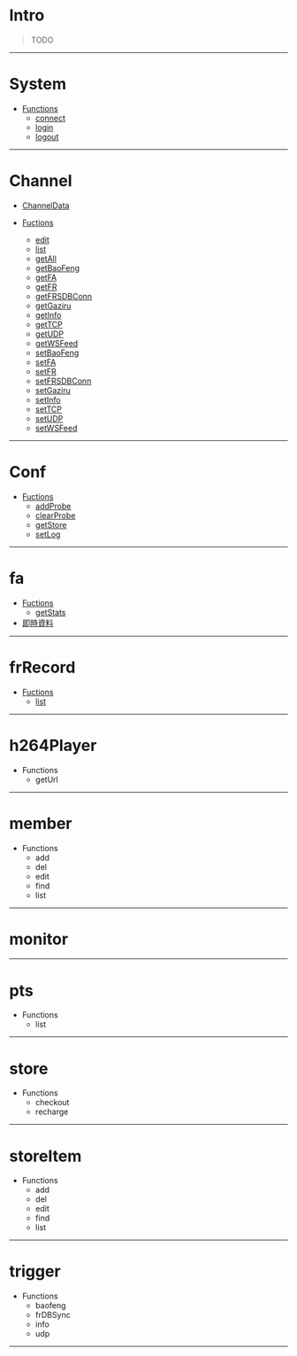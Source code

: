 
# Intro

> TODO

---

# System

- [Functions](https://github.com/Org08/sdb-nexus/blob/master/docs/API/SrAPI/System.md)
  - [connect](https://github.com/Org08/sdb-nexus/blob/master/docs/API/SrAPI/System.md#connect)
  - [login](https://github.com/Org08/sdb-nexus/blob/master/docs/API/SrAPI/System.md#login)
  - [logout](https://github.com/Org08/sdb-nexus/blob/master/docs/API/SrAPI/System.md#logout)

---

# Channel

- [ChannelData](https://github.com/Org08/sdb-nexus/blob/master/docs/API/SrAPI/ChannelData.md)

- [Fuctions](https://github.com/Org08/sdb-nexus/blob/master/docs/API/SrAPI/Channel.md)
  - [edit](https://github.com/Org08/sdb-nexus/blob/master/docs/API/SrAPI/Channel.md#edit)
  - [list](https://github.com/Org08/sdb-nexus/blob/master/docs/API/SrAPI/Channel.md#list)
  - [getAll](https://github.com/Org08/sdb-nexus/blob/master/docs/API/SrAPI/Channel.md#getAll)
  - [getBaoFeng](https://github.com/Org08/sdb-nexus/blob/master/docs/API/SrAPI/Channel.md#getBaoFeng)
  - [getFA](https://github.com/Org08/sdb-nexus/blob/master/docs/API/SrAPI/Channel.md#getFA)
  - [getFR](https://github.com/Org08/sdb-nexus/blob/master/docs/API/SrAPI/Channel.md#getFR)
  - [getFRSDBConn](https://github.com/Org08/sdb-nexus/blob/master/docs/API/SrAPI/Channel.md#getFRSDBConn)
  - [getGaziru](https://github.com/Org08/sdb-nexus/blob/master/docs/API/SrAPI/Channel.md#getGaziru)
  - [getInfo](https://github.com/Org08/sdb-nexus/blob/master/docs/API/SrAPI/Channel.md#getInfo)
  - [getTCP](https://github.com/Org08/sdb-nexus/blob/master/docs/API/SrAPI/Channel.md#getTCP)
  - [getUDP](https://github.com/Org08/sdb-nexus/blob/master/docs/API/SrAPI/Channel.md#getUDP)
  - [getWSFeed](https://github.com/Org08/sdb-nexus/blob/master/docs/API/SrAPI/Channel.md#getWSFeed)
  - [setBaoFeng](https://github.com/Org08/sdb-nexus/blob/master/docs/API/SrAPI/Channel.md#setBaoFeng)
  - [setFA](https://github.com/Org08/sdb-nexus/blob/master/docs/API/SrAPI/Channel.md#setFA)
  - [setFR](https://github.com/Org08/sdb-nexus/blob/master/docs/API/SrAPI/Channel.md#setFR)
  - [setFRSDBConn](https://github.com/Org08/sdb-nexus/blob/master/docs/API/SrAPI/Channel.md#setFRSDBConn)
  - [setGaziru](https://github.com/Org08/sdb-nexus/blob/master/docs/API/SrAPI/Channel.md#setGaziru)
  - [setInfo](https://github.com/Org08/sdb-nexus/blob/master/docs/API/SrAPI/Channel.md#setInfo)
  - [setTCP](https://github.com/Org08/sdb-nexus/blob/master/docs/API/SrAPI/Channel.md#setTCP)
  - [setUDP](https://github.com/Org08/sdb-nexus/blob/master/docs/API/SrAPI/Channel.md#setUDP)
  - [setWSFeed](https://github.com/Org08/sdb-nexus/blob/master/docs/API/SrAPI/Channel.md#setWSFeed)

---

# Conf

- [Fuctions](https://github.com/Org08/sdb-nexus/blob/master/docs/API/SrAPI/Conf.md)
  - [addProbe](https://github.com/Org08/sdb-nexus/blob/master/docs/API/SrAPI/Conf.md#addProbe)
  - [clearProbe](https://github.com/Org08/sdb-nexus/blob/master/docs/API/SrAPI/Conf.md#clearProbe)
  - [getStore](https://github.com/Org08/sdb-nexus/blob/master/docs/API/SrAPI/Conf.md#getStore)
  - [setLog](https://github.com/Org08/sdb-nexus/blob/master/docs/API/SrAPI/Conf.md#setLog)

---

# fa

- [Fuctions](https://github.com/Org08/sdb-nexus/blob/master/docs/API/SrAPI/FA.md)
  - [getStats](https://github.com/Org08/sdb-nexus/blob/master/docs/API/SrAPI/FA.md#getStats)
- [即時資料](https://github.com/Org08/sdb-nexus/blob/master/docs/API/SrAPI/FA.md#%E5%8D%B3%E6%99%82%E8%B3%87%E6%96%99)

---

# frRecord

- [Fuctions](https://github.com/Org08/sdb-nexus/blob/master/docs/API/SrAPI/FRRecord.md)
  - [list](https://github.com/Org08/sdb-nexus/blob/master/docs/API/SrAPI/FRRecord.md#list)

---

# h264Player

- Functions
  - getUrl

---

# member

- Functions
  - add
  - del
  - edit
  - find
  - list

---

# monitor



---

# pts

- Functions
  - list

---

# store

- Functions
  - checkout
  - recharge

---

# storeItem

- Functions
  - add
  - del
  - edit
  - find
  - list

---

# trigger

- Functions
  - baofeng
  - frDBSync
  - info
  - udp

---
